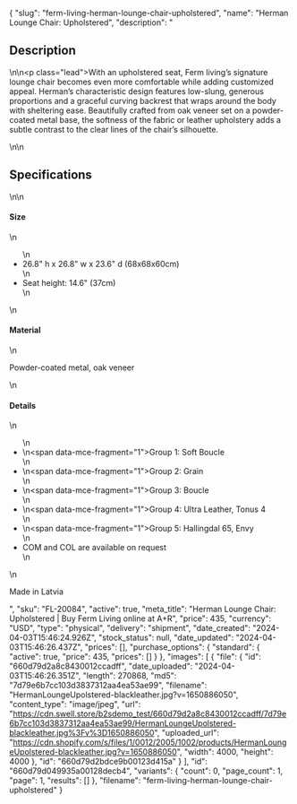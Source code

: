 {
  "slug": "ferm-living-herman-lounge-chair-upholstered",
  "name": "Herman Lounge Chair: Upholstered",
  "description": "<h2>Description</h2>\n<!-- split -->\n<p class=\"lead\">With an upholstered seat, Ferm living’s signature lounge chair becomes even more comfortable while adding customized appeal. Herman’s characteristic design features low-slung, generous proportions and a graceful curving backrest that wraps around the body with sheltering ease. Beautifully crafted from oak veneer set on a powder-coated metal base, the softness of the fabric or leather upholstery adds a subtle contrast to the clear lines of the chair’s silhouette.</p>\n<!-- split -->\n<h2>Specifications</h2>\n<!-- split -->\n<h4>Size</h4>\n<ul>\n<li>26.8\" h x 26.8\" w x 23.6\" d (68x68x60cm)</li>\n<li>Seat height: 14.6\" (37cm)</li>\n</ul>\n<h4>Material</h4>\n<p>Powder-coated metal, oak veneer</p>\n<h4>Details</h4>\n<ul>\n<li>\n<span data-mce-fragment=\"1\">Group</span><span> </span>1: Soft Boucle</li>\n<li>\n<span data-mce-fragment=\"1\">Group</span><span> </span>2: Grain</li>\n<li>\n<span data-mce-fragment=\"1\">Group</span><span> </span>3: Boucle</li>\n<li>\n<span data-mce-fragment=\"1\">Group</span><span> </span>4: Ultra Leather, Tonus 4</li>\n<li>\n<span data-mce-fragment=\"1\">Group</span><span> </span>5: Hallingdal 65, Envy</li>\n<li>COM and COL are available on request</li>\n</ul>\n<p>Made in Latvia</p>",
  "sku": "FL-20084",
  "active": true,
  "meta_title": "Herman Lounge Chair: Upholstered | Buy Ferm Living online at A+R",
  "price": 435,
  "currency": "USD",
  "type": "physical",
  "delivery": "shipment",
  "date_created": "2024-04-03T15:46:24.926Z",
  "stock_status": null,
  "date_updated": "2024-04-03T15:46:26.437Z",
  "prices": [],
  "purchase_options": {
    "standard": {
      "active": true,
      "price": 435,
      "prices": []
    }
  },
  "images": [
    {
      "file": {
        "id": "660d79d2a8c8430012ccadff",
        "date_uploaded": "2024-04-03T15:46:26.351Z",
        "length": 270868,
        "md5": "7d79e6b7cc103d3837312aa4ea53ae99",
        "filename": "HermanLoungeUpolstered-blackleather.jpg?v=1650886050",
        "content_type": "image/jpeg",
        "url": "https://cdn.swell.store/b2sdemo_test/660d79d2a8c8430012ccadff/7d79e6b7cc103d3837312aa4ea53ae99/HermanLoungeUpolstered-blackleather.jpg%3Fv%3D1650886050",
        "uploaded_url": "https://cdn.shopify.com/s/files/1/0012/2005/1002/products/HermanLoungeUpolstered-blackleather.jpg?v=1650886050",
        "width": 4000,
        "height": 4000
      },
      "id": "660d79d2bdce9b00123d415a"
    }
  ],
  "id": "660d79d049935a00128decb4",
  "variants": {
    "count": 0,
    "page_count": 1,
    "page": 1,
    "results": []
  },
  "filename": "ferm-living-herman-lounge-chair-upholstered"
}